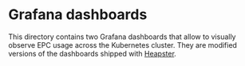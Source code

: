 # Grafana dashboards

This directory contains two Grafana dashboards that allow to visually observe EPC usage across the Kubernetes cluster.
They are modified versions of the dashboards shipped with [Heapster](https://github.com/kubernetes/heapster).

